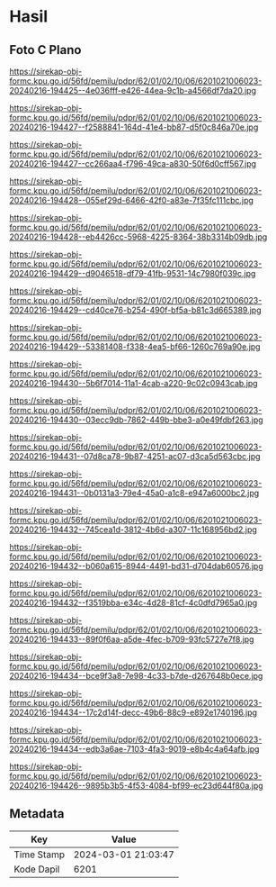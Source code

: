 # Hasil

## Foto C Plano

https://sirekap-obj-formc.kpu.go.id/56fd/pemilu/pdpr/62/01/02/10/06/6201021006023-20240216-194425--4e036fff-e426-44ea-9c1b-a4566df7da20.jpg

https://sirekap-obj-formc.kpu.go.id/56fd/pemilu/pdpr/62/01/02/10/06/6201021006023-20240216-194427--f2588841-164d-41e4-bb87-d5f0c846a70e.jpg

https://sirekap-obj-formc.kpu.go.id/56fd/pemilu/pdpr/62/01/02/10/06/6201021006023-20240216-194427--cc266aa4-f796-49ca-a830-50f6d0cff567.jpg

https://sirekap-obj-formc.kpu.go.id/56fd/pemilu/pdpr/62/01/02/10/06/6201021006023-20240216-194428--055ef29d-6466-42f0-a83e-7f35fc111cbc.jpg

https://sirekap-obj-formc.kpu.go.id/56fd/pemilu/pdpr/62/01/02/10/06/6201021006023-20240216-194428--eb4426cc-5968-4225-8364-38b3314b09db.jpg

https://sirekap-obj-formc.kpu.go.id/56fd/pemilu/pdpr/62/01/02/10/06/6201021006023-20240216-194429--d9046518-df79-41fb-9531-14c7980f039c.jpg

https://sirekap-obj-formc.kpu.go.id/56fd/pemilu/pdpr/62/01/02/10/06/6201021006023-20240216-194429--cd40ce76-b254-490f-bf5a-b81c3d665389.jpg

https://sirekap-obj-formc.kpu.go.id/56fd/pemilu/pdpr/62/01/02/10/06/6201021006023-20240216-194429--53381408-f338-4ea5-bf66-1260c769a90e.jpg

https://sirekap-obj-formc.kpu.go.id/56fd/pemilu/pdpr/62/01/02/10/06/6201021006023-20240216-194430--5b6f7014-11a1-4cab-a220-9c02c0943cab.jpg

https://sirekap-obj-formc.kpu.go.id/56fd/pemilu/pdpr/62/01/02/10/06/6201021006023-20240216-194430--03ecc9db-7862-449b-bbe3-a0e49fdbf263.jpg

https://sirekap-obj-formc.kpu.go.id/56fd/pemilu/pdpr/62/01/02/10/06/6201021006023-20240216-194431--07d8ca78-9b87-4251-ac07-d3ca5d563cbc.jpg

https://sirekap-obj-formc.kpu.go.id/56fd/pemilu/pdpr/62/01/02/10/06/6201021006023-20240216-194431--0b0131a3-79e4-45a0-a1c8-e947a6000bc2.jpg

https://sirekap-obj-formc.kpu.go.id/56fd/pemilu/pdpr/62/01/02/10/06/6201021006023-20240216-194432--745cea1d-3812-4b6d-a307-11c168956bd2.jpg

https://sirekap-obj-formc.kpu.go.id/56fd/pemilu/pdpr/62/01/02/10/06/6201021006023-20240216-194432--b060a615-8944-4491-bd31-d704dab60576.jpg

https://sirekap-obj-formc.kpu.go.id/56fd/pemilu/pdpr/62/01/02/10/06/6201021006023-20240216-194432--f3519bba-e34c-4d28-81cf-4c0dfd7965a0.jpg

https://sirekap-obj-formc.kpu.go.id/56fd/pemilu/pdpr/62/01/02/10/06/6201021006023-20240216-194433--89f0f6aa-a5de-4fec-b709-93fc5727e7f8.jpg

https://sirekap-obj-formc.kpu.go.id/56fd/pemilu/pdpr/62/01/02/10/06/6201021006023-20240216-194434--bce9f3a8-7e98-4c33-b7de-d267648b0ece.jpg

https://sirekap-obj-formc.kpu.go.id/56fd/pemilu/pdpr/62/01/02/10/06/6201021006023-20240216-194434--17c2d14f-decc-49b6-88c9-e892e1740196.jpg

https://sirekap-obj-formc.kpu.go.id/56fd/pemilu/pdpr/62/01/02/10/06/6201021006023-20240216-194434--edb3a6ae-7103-4fa3-9019-e8b4c4a64afb.jpg

https://sirekap-obj-formc.kpu.go.id/56fd/pemilu/pdpr/62/01/02/10/06/6201021006023-20240216-194426--9895b3b5-4f53-4084-bf99-ec23d644f80a.jpg


## Metadata

| Key        | Value               |
| ---------- | ------------------- |
| Time Stamp | 2024-03-01 21:03:47 |
| Kode Dapil | 6201                |



